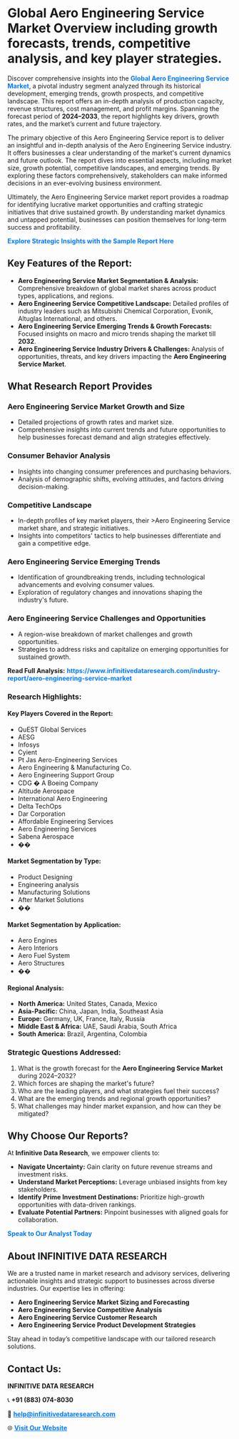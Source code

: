 <h1>Global Aero Engineering Service Market Overview including growth forecasts, trends, competitive analysis, and key player strategies.</h1>
<p>
Discover comprehensive insights into the 
<a href="https://www.infinitivedataresearch.com/industry-report/aero-engineering-service-market" rel="dofollow" style="color: #007BFF; text-decoration: none;"><strong>Global Aero Engineering Service Market</strong></a>, a pivotal industry segment analyzed through its historical development, emerging trends, growth prospects, and competitive landscape. This report offers an in-depth analysis of production capacity, revenue structures, cost management, and profit margins. Spanning the forecast period of <strong>2024–2033</strong>, the report highlights key drivers, growth rates, and the market’s current and future trajectory.
</p>
<p>
The primary objective of this Aero Engineering Service report is to deliver an insightful and in-depth analysis of the Aero Engineering Service industry. It offers businesses a clear understanding of the market's current dynamics and future outlook. The report dives into essential aspects, including market size, growth potential, competitive landscapes, and emerging trends. By exploring these factors comprehensively, stakeholders can make informed decisions in an ever-evolving business environment.
</p>
<p>
Ultimately, the Aero Engineering Service market report provides a roadmap for identifying lucrative market opportunities and crafting strategic initiatives that drive sustained growth. By understanding market dynamics and untapped potential, businesses can position themselves for long-term success and profitability.
</p>
<p>
<a href="https://www.infinitivedataresearch.com/request-sample/reportId=104726" style="color: #007BFF; text-decoration: none;"><strong>Explore Strategic Insights with the Sample Report Here</strong></a>
</p>

<h2>Key Features of the Report:</h2>
<ul>
<li><strong>Aero Engineering Service Market Segmentation & Analysis:</strong> Comprehensive breakdown of global market shares across product types, applications, and regions.</li>
<li><strong>Aero Engineering Service Competitive Landscape:</strong> Detailed profiles of industry leaders such as Mitsubishi Chemical Corporation, Evonik, Altuglas International, and others.</li>
<li><strong>Aero Engineering Service Emerging Trends & Growth Forecasts:</strong> Focused insights on macro and micro trends shaping the market till <strong>2032</strong>.</li>
<li><strong>Aero Engineering Service Industry Drivers & Challenges:</strong> Analysis of opportunities, threats, and key drivers impacting the <strong>Aero Engineering Service Market</strong>.</li>
</ul>

<h2>What Research Report Provides</h2>
<h3>Aero Engineering Service Market Growth and Size</h3>
<ul>
<li>Detailed projections of growth rates and market size.</li>
<li>Comprehensive insights into current trends and future opportunities to help businesses forecast demand and align strategies effectively.</li>
</ul>

<h3>Consumer Behavior Analysis</h3>
<ul>
<li>Insights into changing consumer preferences and purchasing behaviors.</li>
<li>Analysis of demographic shifts, evolving attitudes, and factors driving decision-making.</li>
</ul>

<h3>Competitive Landscape</h3>
<ul>
<li>In-depth profiles of key market players, their >Aero Engineering Service market share, and strategic initiatives.</li>
<li>Insights into competitors' tactics to help businesses differentiate and gain a competitive edge.</li>
</ul>

<h3>Aero Engineering Service Emerging Trends</h3>
<ul>
<li>Identification of groundbreaking trends, including technological advancements and evolving consumer values.</li>
<li>Exploration of regulatory changes and innovations shaping the industry's future.</li>
</ul>

<h3>Aero Engineering Service Challenges and Opportunities</h3>
<ul>
<li>A region-wise breakdown of market challenges and growth opportunities.</li>
<li>Strategies to address risks and capitalize on emerging opportunities for sustained growth.</li>
</ul>
<p><strong>Read Full Analysis:</strong> <a href="https://www.infinitivedataresearch.com/industry-report/aero-engineering-service-market" rel="dofollow" style="color: #007BFF; text-decoration: none;"><strong>https://www.infinitivedataresearch.com/industry-report/aero-engineering-service-market</strong></a></p>
<h3>Research Highlights:</h3>
<h4>Key Players Covered in the Report:</h4>
<ul><li>QuEST Global Services</li><li>AESG</li><li>Infosys</li><li>Cyient</li><li>Pt Jas Aero-Engineering Services</li><li>Aero Engineering &amp; Manufacturing Co.</li><li>Aero Engineering Support Group</li><li>CDG � A Boeing Company</li><li>Altitude Aerospace</li><li>International Aero Engineering</li><li>Delta TechOps</li><li>Dar Corporation</li><li>Affordable Engineering Services</li><li>Aero Engineering Services</li><li>Sabena Aerospace</li><li>��</li></ul>
<h4>Market Segmentation by Type:</h4>
<ul><li>Product Designing</li><li>Engineering analysis</li><li>Manufacturing Solutions</li><li>After Market Solutions</li><li>��</li></ul>
<h4>Market Segmentation by Application:</h4>
<ul><li>Aero Engines</li><li>Aero Interiors</li><li>Aero Fuel System</li><li>Aero Structures</li><li>��</li></ul>

<h4>Regional Analysis:</h4>
<ul>
<li><strong>North America:</strong> United States, Canada, Mexico</li>
<li><strong>Asia-Pacific:</strong> China, Japan, India, Southeast Asia</li>
<li><strong>Europe:</strong> Germany, UK, France, Italy, Russia</li>
<li><strong>Middle East & Africa:</strong> UAE, Saudi Arabia, South Africa</li>
<li><strong>South America:</strong> Brazil, Argentina, Colombia</li>
</ul>

<h3>Strategic Questions Addressed:</h3>
<ol>
<li>What is the growth forecast for the <strong>Aero Engineering Service Market</strong> during 2024–2032?</li>
<li>Which forces are shaping the market's future?</li>
<li>Who are the leading players, and what strategies fuel their success?</li>
<li>What are the emerging trends and regional growth opportunities?</li>
<li>What challenges may hinder market expansion, and how can they be mitigated?</li>
</ol>

<h2>Why Choose Our Reports?</h2>
<p>At <strong>Infinitive Data Research</strong>, we empower clients to:</p>
<ul>
<li><strong>Navigate Uncertainty:</strong> Gain clarity on future revenue streams and investment risks.</li>
<li><strong>Understand Market Perceptions:</strong> Leverage unbiased insights from key stakeholders.</li>
<li><strong>Identify Prime Investment Destinations:</strong> Prioritize high-growth opportunities with data-driven rankings.</li>
<li><strong>Evaluate Potential Partners:</strong> Pinpoint businesses with aligned goals for collaboration.</li>
</ul>
<p><a href="https://www.infinitivedataresearch.com/industry-report/aero-engineering-service-market" rel="dofollow" style="color: #007BFF; text-decoration: none;"><strong>Speak to Our Analyst Today</strong></a></p>

<h2>About INFINITIVE DATA RESEARCH</h2>
<p>We are a trusted name in market research and advisory services, delivering actionable insights and strategic support to businesses across diverse industries. Our expertise lies in offering:</p>
<ul>
<li><strong>Aero Engineering Service Market Sizing and Forecasting</strong></li>
<li><strong>Aero Engineering Service Competitive Analysis</strong></li>
<li><strong>Aero Engineering Service Customer Research</strong></li>
<li><strong>Aero Engineering Service Product Development Strategies</strong></li>
</ul>
<p>Stay ahead in today’s competitive landscape with our tailored research solutions.</p>

<h2>Contact Us:</h2>
<p><strong>INFINITIVE DATA RESEARCH</strong></p>
<p>📞 <strong>+91 (883) 074-8030</strong></p>
<p>📧 <strong><a href="mailto:help@infinitivedataresearch.com" style="color: #007BFF;">help@infinitivedataresearch.com</a></strong></p>
<p>🌐 <strong><a href="https://www.infinitivedataresearch.com" rel="dofollow" style="color: #007BFF;">Visit Our Website</a></strong></p>